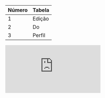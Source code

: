 |Número | Tabela|
| ------|------ |
|1|Edição|
|2|Do|
|3|Perfil|
[](url)


![youtube](https://br.depositphotos.com/stock-photos/p%C3%B4r-do-sol.html)
